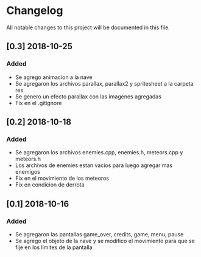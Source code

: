 # Changelog
All notable changes to this project will be documented in this file.

## [0.3] 2018-10-25
### Added 
- Se agrego animacion a la nave
- Se agregaron los archivos parallax, parallax2 y spritesheet a la carpeta res 
- Se genero un efecto parallax con las imagenes agregadas
- Fix en el .gitignore  

## [0.2] 2018-10-18
### Added 
- Se agregaron los archivos enemies.cpp, enemies.h, meteors.cpp y meteors.h
- Los archivos de enemies estan vacios para luego agregar mas enemigos
- Fix en el movimiento de los meteoros
- Fix en condicion de derrota 

## [0.1] 2018-10-16
### Added
- Se agregaron las pantallas game_over, credits, game, menu, pause
- Se agrego el objeto de la nave y se modifico el movimiento para que se fije en los limites de la pantalla